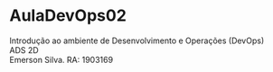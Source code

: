 # AulaDevOps02

Introdução ao ambiente de Desenvolvimento e Operações (DevOps) <br/>
ADS 2D <br/>
Emerson Silva. RA: 1903169 <br/>
